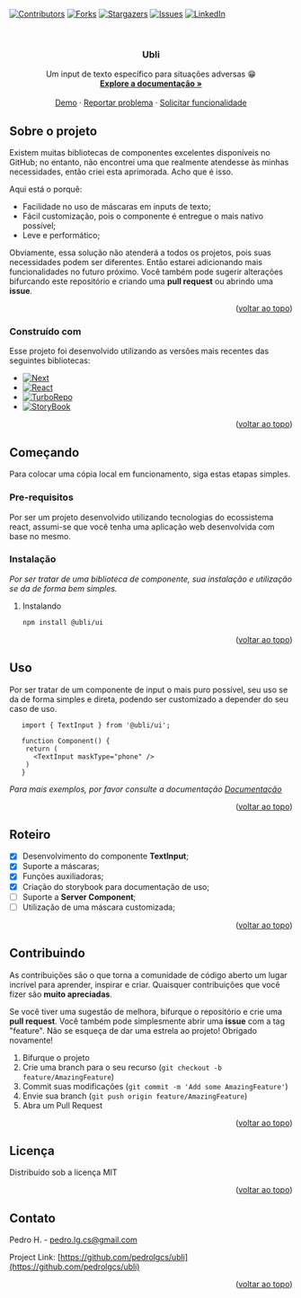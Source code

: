 <!-- Improved compatibility of back to top link: See: https://github.com/pedrolgcs/ubli/pull/73 -->
<a name="readme-top"></a>
<!--
*** Thanks for checking out the Best-README-Template. If you have a suggestion
*** that would make this better, please fork the repo and create a pull request
*** or simply open an issue with the tag "enhancement".
*** Don't forget to give the project a star!
*** Thanks again! Now go create something AMAZING! :D
-->

<!-- PROJECT SHIELDS -->
<!--
*** I'm using markdown "reference style" links for readability.
*** Reference links are enclosed in brackets [ ] instead of parentheses ( ).
*** See the bottom of this document for the declaration of the reference variables
*** for contributors-url, forks-url, etc. This is an optional, concise syntax you may use.
*** https://www.markdownguide.org/basic-syntax/#reference-style-links
-->
[![Contributors][contributors-shield]][contributors-url]
[![Forks][forks-shield]][forks-url]
[![Stargazers][stars-shield]][stars-url]
[![Issues][issues-shield]][issues-url]
[![LinkedIn][linkedin-shield]][linkedin-url]

<!-- PROJECT LOGO -->
<br />
<div align="center">
  <h3 align="center">Ubli</h3>

  <p align="center">
    Um input de texto específico para situações adversas 😁
    <br />
    <a href="https://github.com/pedrolgcs/ubli"><strong>Explore a documentação »</strong></a>
    <br />
    <br />
    <a href="https://pedrolgcs.github.io/ubli/?path=/story/textinput--primary">Demo</a> 
    ·
    <a href="https://github.com/pedrolgcs/ubli/issues">Reportar problema</a>
    ·
    <a href="https://github.com/pedrolgcs/ubli/issues">Solicitar funcionalidade</a>
  </p>
</div>

<!-- ABOUT THE PROJECT -->
## Sobre o projeto

Existem muitas bibliotecas de componentes excelentes disponíveis no GitHub; no entanto, não encontrei uma que realmente atendesse às minhas necessidades, então criei esta aprimorada. Acho que é isso.

Aqui está o porquê:
* Facilidade no uso de máscaras em inputs de texto;
* Fácil customização, pois o componente é entregue o mais nativo possível;
* Leve e performático;

Obviamente, essa solução não atenderá a todos os projetos, pois suas necessidades podem ser diferentes. Então estarei adicionando mais funcionalidades no futuro próximo. Você também pode sugerir alterações bifurcando este repositório e criando uma **pull request** ou abrindo uma **issue**.

<p align="right">(<a href="#readme-top">voltar ao topo</a>)</p>

### Construído com

Esse projeto foi desenvolvido utilizando as versões mais recentes das seguintes bibliotecas:

* [![Next][Next.js]][Next-url]
* [![React][React.js]][React-url]
* [![TurboRepo][Turbo]][Turbo-url]
* [![StoryBook][Storybook]][Storybook-url]

<p align="right">(<a href="#readme-top">voltar ao topo</a>)</p>

<!-- GETTING STARTED -->
## Começando

Para colocar uma cópia local em funcionamento, siga estas etapas simples.

### Pre-requisitos

Por ser um projeto desenvolvido utilizando tecnologias do ecossistema react, assumi-se 
que você tenha uma aplicação web desenvolvida com base no mesmo.

### Instalação

_Por ser tratar de uma biblioteca de componente, sua instalação e utilização se da de forma bem simples._

1. Instalando
   ```sh
   npm install @ubli/ui
   ```

<p align="right">(<a href="#readme-top">voltar ao topo</a>)</p>

<!-- USAGE EXAMPLES -->
## Uso

Por ser tratar de um componente de input o mais puro possível, seu uso se da de forma simples e direta, 
podendo ser customizado a depender do seu caso de uso.

```tsx
   import { TextInput } from '@ubli/ui';

   function Component() {
    return (
      <TextInput maskType="phone" />
    )
   }
```

_Para mais exemplos, por favor consulte a documentação [Documentação](https://pedrolgcs.github.io/ubli/?path=/story/textinput--primary)_

<p align="right">(<a href="#readme-top">voltar ao topo</a>)</p>

<!-- ROADMAP -->
## Roteiro

- [x] Desenvolvimento do componente **TextInput**;
- [x] Suporte a máscaras;
- [x] Funções auxiliadoras;
- [x] Criação do storybook para documentação de uso;
- [ ] Suporte a **Server Component**;
- [ ] Utilização de uma máscara customizada;

<p align="right">(<a href="#readme-top">voltar ao topo</a>)</p>

<!-- CONTRIBUTING -->
## Contribuindo

As contribuições são o que torna a comunidade de código aberto um lugar incrível para aprender, inspirar e criar. Quaisquer contribuições que você fizer são **muito apreciadas**.

Se você tiver uma sugestão de melhora, bifurque o repositório e crie uma **pull request**. Você também pode simplesmente abrir uma **issue** com a tag "feature".
Não se esqueça de dar uma estrela ao projeto! Obrigado novamente!

1. Bifurque o projeto
2. Crie uma branch para o seu recurso (`git checkout -b feature/AmazingFeature`)
3. Commit suas modificações (`git commit -m 'Add some AmazingFeature'`)
4. Envie sua branch (`git push origin feature/AmazingFeature`)
5. Abra um Pull Request

<p align="right">(<a href="#readme-top">voltar ao topo</a>)</p>

<!-- LICENSE -->
## Licença

Distribuído sob a licença MIT

<p align="right">(<a href="#readme-top">voltar ao topo</a>)</p>

<!-- CONTACT -->
## Contato

Pedro H. - pedro.lg.cs@gmail.com

Project Link: [https://github.com/pedrolgcs/ubli](https://github.com/pedrolgcs/ubli)

<p align="right">(<a href="#readme-top">voltar ao topo</a>)</p>

<!-- MARKDOWN LINKS & IMAGES -->
<!-- https://www.markdownguide.org/basic-syntax/#reference-style-links -->
[contributors-shield]: https://img.shields.io/github/contributors/pedrolgcs/ubli.svg?style=for-the-badge
[contributors-url]: https://github.com/pedrolgcs/ubli/graphs/contributors
[forks-shield]: https://img.shields.io/github/forks/pedrolgcs/ubli.svg?style=for-the-badge
[forks-url]: https://github.com/pedrolgcs/ubli/network/members
[stars-shield]: https://img.shields.io/github/stars/pedrolgcs/ubli.svg?style=for-the-badge
[stars-url]: https://github.com/pedrolgcs/ubli/stargazers
[issues-shield]: https://img.shields.io/github/issues/pedrolgcs/ubli.svg?style=for-the-badge
[issues-url]: https://github.com/pedrolgcs/ubli/issues
[license-shield]: https://img.shields.io/github/license/pedrolgcs/ubli.svg?style=for-the-badge
[linkedin-shield]: https://img.shields.io/badge/-LinkedIn-black.svg?style=for-the-badge&logo=linkedin&colorB=555
[linkedin-url]: https://www.linkedin.com/in/pedro-lg/
[product-screenshot]: /images/screenshot.png
[Next.js]: https://img.shields.io/badge/next.js-20232A?style=for-the-badge&logo=nextdotjs
[Next-url]: https://nextjs.org/
[React.js]: https://img.shields.io/badge/React-20232A?style=for-the-badge&logo=react
[React-url]: https://reactjs.org/
[Turbo-url]: https://turbo.build/ 
[Turbo]: https://img.shields.io/badge/Turbo-20232A?style=for-the-badge&logo=turborepo
[Storybook-url]: https://storybook.js.org/
[Storybook]: https://img.shields.io/badge/Storybook-20232A?style=for-the-badge&logo=storybook
[Vue.js]: https://img.shields.io/badge/Vue.js-35495E?style=for-the-badge&logo=vuedotjs&logoColor=4FC08D
[Vue-url]: https://vuejs.org/
[Angular.io]: https://img.shields.io/badge/Angular-DD0031?style=for-the-badge&logo=angular&logoColor=white
[Angular-url]: https://angular.io/
[Svelte.dev]: https://img.shields.io/badge/Svelte-4A4A55?style=for-the-badge&logo=svelte&logoColor=FF3E00
[Svelte-url]: https://svelte.dev/
[Laravel.com]: https://img.shields.io/badge/Laravel-FF2D20?style=for-the-badge&logo=laravel&logoColor=white
[Laravel-url]: https://laravel.com
[Bootstrap.com]: https://img.shields.io/badge/Bootstrap-563D7C?style=for-the-badge&logo=bootstrap&logoColor=white
[Bootstrap-url]: https://getbootstrap.com
[JQuery.com]: https://img.shields.io/badge/jQuery-0769AD?style=for-the-badge&logo=jquery&logoColor=white
[JQuery-url]: https://jquery.com 